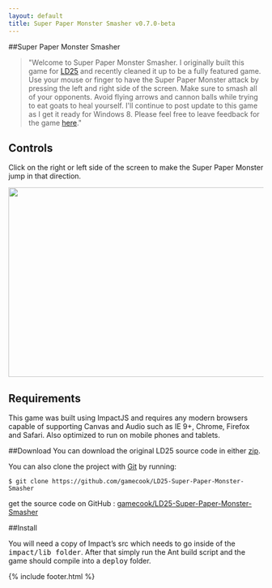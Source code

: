 ```yaml
---
layout: default
title: Super Paper Monster Smasher v0.7.0-beta
---
```


<script src='game.min.js'></script>
<script type="text/javascript" src="js/TweenLite.min.js"></script>
<script type="text/javascript" src="js/EasePack.min.js"></script>

##Super Paper Monster Smasher

>"Welcome to Super Paper Monster Smasher. I originally built this game for <A href="http://gamecook.com/games/ld25-super-paper-monster-smasher/" target="_blank">LD25</a> and recently cleaned it up to be a fully featured game. Use your mouse or finger to have the Super Paper Monster attack by pressing the left and right side of the screen. Make sure to smash all of your opponents. Avoid flying arrows and cannon balls while trying to eat goats to heal yourself. I'll continue to post update to this game as I get it ready for Windows 8. Please feel free to leave feedback for the game <a target="_blank" href="https://plus.google.com/113373098067901951782/posts/JMjCmCwxBWX">here</a>."

<canvas id="canvas"></canvas>

<h2>Controls</h2>

<p>Click on the right or left side of the screen to make the Super Paper Monster jump in that direction.</p>

<p><img width=624 height=374 id="Picture 10" src="media/instructions/image002.jpg"></p>

<h2>Requirements</h2>

<p>This game was built using ImpactJS and requires any modern browsers capable of supporting Canvas and Audio such as IE 9+, Chrome, Firefox and Safari. Also optimized to run on mobile phones and tablets.</p>

##Download
You can download the original LD25 source code in either <a href="https://github.com/gamecook/LD25-Super-Paper-Monster-Smasher/archive/master.zip">zip</a>.

You can also clone the project with <a href="http://git-scm.com">Git</a> by running:

    $ git clone https://github.com/gamecook/LD25-Super-Paper-Monster-Smasher

get the source code on GitHub : <a href="https://github.com/gamecook/LD25-Super-Paper-Monster-Smasher">gamecook/LD25-Super-Paper-Monster-Smasher</a>

##Install

You will need a copy of Impact’s src which needs to go inside of the <tt>impact/lib folder</tt>. After that simply run the Ant build script and the game should compile into a <tt>deploy</tt> folder.


{% include footer.html %}
